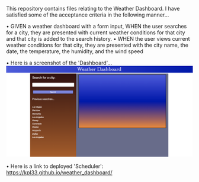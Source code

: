This repository contains files relating to the Weather Dashboard. I have satisfied some of the acceptance criteria in the following manner...

• GIVEN a weather dashboard with a form input, WHEN the user searches for a city, they are presented with current weather conditions for that city and that city is added to the search history.
• WHEN the user views current weather conditions for that city, they are presented with the city name, the date, the temperature, the humidity, and the wind speed

• Here is a screenshot of the 'Dashboard'...
![Alt text](assets/dashboard_image.png)

• Here is a link to deployed 'Scheduler': https://kpl33.github.io/weather_dashboard/